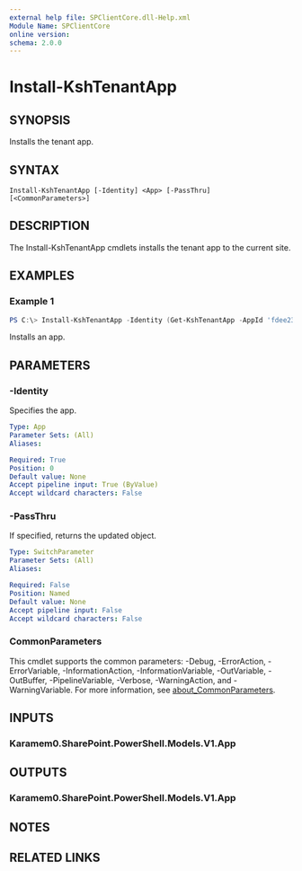 ```yaml
---
external help file: SPClientCore.dll-Help.xml
Module Name: SPClientCore
online version:
schema: 2.0.0
---
```


# Install-KshTenantApp

## SYNOPSIS
Installs the tenant app.

## SYNTAX

```
Install-KshTenantApp [-Identity] <App> [-PassThru] [<CommonParameters>]
```

## DESCRIPTION
The Install-KshTenantApp cmdlets installs the tenant app to the current site.

## EXAMPLES

### Example 1
```powershell
PS C:\> Install-KshTenantApp -Identity (Get-KshTenantApp -AppId 'fdee2390-48bf-409e-956a-20f11a0add59')
```

Installs an app.

## PARAMETERS

### -Identity
Specifies the app.

```yaml
Type: App
Parameter Sets: (All)
Aliases:

Required: True
Position: 0
Default value: None
Accept pipeline input: True (ByValue)
Accept wildcard characters: False
```

### -PassThru
If specified, returns the updated object.

```yaml
Type: SwitchParameter
Parameter Sets: (All)
Aliases:

Required: False
Position: Named
Default value: None
Accept pipeline input: False
Accept wildcard characters: False
```

### CommonParameters
This cmdlet supports the common parameters: -Debug, -ErrorAction, -ErrorVariable, -InformationAction, -InformationVariable, -OutVariable, -OutBuffer, -PipelineVariable, -Verbose, -WarningAction, and -WarningVariable. For more information, see [about_CommonParameters](http://go.microsoft.com/fwlink/?LinkID=113216).

## INPUTS

### Karamem0.SharePoint.PowerShell.Models.V1.App

## OUTPUTS

### Karamem0.SharePoint.PowerShell.Models.V1.App

## NOTES

## RELATED LINKS
